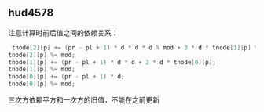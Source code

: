 ## hud4578

注意计算时前后值之间的依赖关系：

```c++
 tnode[2][p] += (pr - pl + 1) * d * d * d % mod + 3 * d * tnode[1][p] % mod + 3 * d * d * tnode[0][p] % mod;
tnode[2][p] %= mod;
tnode[1][p] += (pr - pl + 1) * d * d + 2 * d * tnode[0][p];
tnode[1][p] %= mod;
tnode[0][p] += (pr - pl + 1) * d;
tnode[0][p] %= mod;
```

三次方依赖平方和一次方的旧值，不能在之前更新